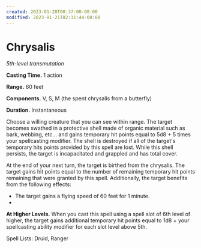 ```yaml
---
created: 2023-01-20T00:37:00-08:00
modified: 2023-01-21T02:11:44-08:00
---
```


# Chrysalis

*5th-level transmutation*

**Casting Time.** 1 action

**Range.** 60 feet

**Components.** V, S, M (the spent chrysalis from a butterfly)

**Duration.** Instantaneous

Choose a willing creature that you can see within range. The target becomes swathed in a protective shell made of organic material such as bark, webbing, etc... and gains temporary hit points equal to 5d8 + 5 times your spellcasting modifier. The shell is destroyed if all of the target's temporary hits points provided by this spell are lost. While this shell persists, the target is incapacitated and grappled and has total cover.

At the end of your next turn, the target is birthed from the chrysalis. The target gains hit points equal to the number of remaining temporary hit points remaining that were granted by this spell. Additionally, the target benefits from the following effects:
* The target gains a flying speed of 60 feet for 1 minute.
* 

**At Higher Levels.** When you cast this spell using a spell slot of 6th level of higher, the target gains additional temporary hit points equal to 1d8 + your spellcasting ability modifier for each slot level above 5th.

Spell Lists: Druid, Ranger
